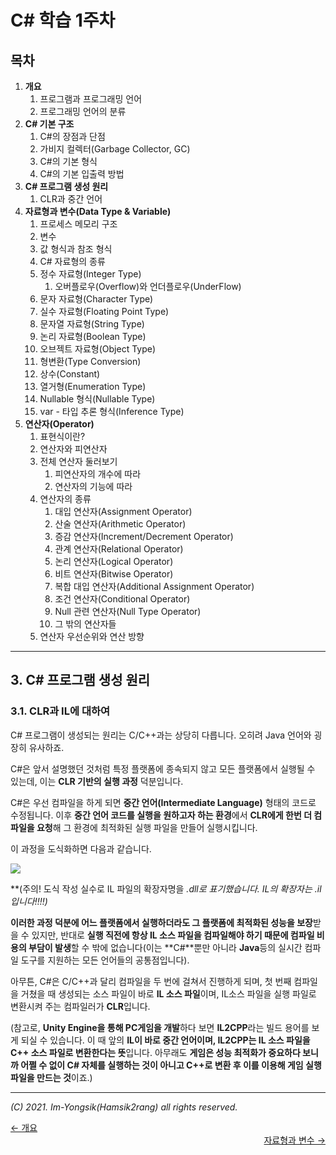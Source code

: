 # C# 학습 1주차

## 목차

1.  **개요**
    1.  프로그램과 프로그래밍 언어
    2.  프로그래밍 언어의 분류
2.  **C# 기본 구조**
    1.  C#의 장점과 단점
    2.  가비지 컬렉터(Garbage Collector, GC)
    3.  C#의 기본 형식
    4.  C#의 기본 입출력 방법
3.  **C# 프로그램 생성 원리**
    1.  CLR과 중간 언어
4.  **자료형과 변수(Data Type & Variable)**
    1.  프로세스 메모리 구조
    2.  변수
    3.  값 형식과 참조 형식
    4.  C# 자료형의 종류
    5.  정수 자료형(Integer Type)
        1.  오버플로우(Overflow)와 언더플로우(UnderFlow)
    6.  문자 자료형(Character Type)
    7.  실수 자료형(Floating Point Type)
    8.  문자열 자료형(String Type)
    9.  논리 자료형(Boolean Type)
    10.  오브젝트 자료형(Object Type)
    11.  형변환(Type Conversion)
    12.  상수(Constant)
    13.  열거형(Enumeration Type)
    14.  Nullable 형식(Nullable Type)
    15.  var - 타입 추론 형식(Inference Type)
5.  **연산자(Operator)**
    1.  표현식이란?
    2.  연산자와 피연산자
    3.  전체 연산자 둘러보기
        1.  피연산자의 개수에 따라
        2.  연산자의 기능에 따라
    4.  연산자의 종류
        1.  대입 연산자(Assignment Operator)
        2.  산술 연산자(Arithmetic Operator)
        3.  증감 연산자(Increment/Decrement Operator)
        4.  관계 연산자(Relational Operator)
        5.  논리 연산자(Logical Operator)
        6.  비트 연산자(Bitwise Operator)
        7.  복합 대입 연산자(Additional Assignment Operator)
        8.  조건 연산자(Conditional Operator)
        9.  Null 관련 연산자(Null Type Operator)
        10.  그 밖의 연산자들
    5.  연산자 우선순위와 연산 방향

---

## 3. C# 프로그램 생성 원리

### 3.1. CLR과 IL에 대하여

C# 프로그램이 생성되는 원리는 C/C++과는 상당히 다릅니다. 오히려 Java 언어와 굉장히 유사하죠.

C#은 앞서 설명했던 것처럼 특정 플랫폼에 종속되지 않고 모든 플랫폼에서 실행될 수 있는데, 이는 **CLR 기반의 실행 과정** 덕분입니다.

C#은 우선 컴파일을 하게 되면 **중간 언어(Intermediate Language)** 형태의 코드로 수정됩니다. 이후 **중간 언어 코드를 실행을 원하고자 하는 환경**에서 **CLR에게 한번 더 컴파일을 요청**해 그 환경에 최적화된 실행 파일을 만들어 실행시킵니다.

이 과정을 도식화하면 다음과 같습니다.

![](C:\GIt\SA24-Algorithm-Study\Language_Study\C#\1주차\Images\build_process.PNG)

**(주의! 도식 작성 실수로 IL 파일의 확장자명을 *.dll로 표기했습니다. IL의 확장자는 *.il 입니다!!!!)**

**이러한 과정 덕분에 어느 플랫폼에서 실행하더라도 그 플랫폼에 최적화된 성능을 보장**받을 수 있지만, 반대로 **실행 직전에 항상 IL 소스 파일을 컴파일해야 하기 때문에 컴파일 비용의 부담이 발생**할 수 밖에 없습니다(이는 **C#**뿐만 아니라 **Java**등의 실시간 컴파일 도구를 지원하는 모든 언어들의 공통점입니다).

아무튼, C#은 C/C++과 달리 컴파일을 두 번에 걸쳐서 진행하게 되며, 첫 번째 컴파일을 거쳤을 때 생성되는 소스 파일이 바로 **IL 소스 파일**이며, IL소스 파일을 실행 파일로 변환시켜 주는 컴파일러가 **CLR**입니다. 

(참고로, **Unity Engine을 통해 PC게임을 개발**하다 보면 **IL2CPP**라는 빌드 용어를 보게 되실 수 있습니다. 이 때 앞의 **IL이 바로 중간 언어이며, IL2CPP는 IL 소스 파일을 C++ 소스 파일로 변환한다는 뜻**입니다. 아무래도 **게임은 성능 최적화가 중요하다 보니까 어쩔 수 없이 C# 자체를 실행하는 것이 아니고 C++로 변환 후 이를 이용해 게임 실행 파일을 만드는 것**이죠.)

----

*(C) 2021. Im-Yongsik(Hamsik2rang) all rights reserved.*

<div style="text-align:left"> <a href="./2.C#_기본_구조.md">← 개요</a><div/>
<div style="text-align:right"> <a href="./4.자료형과_변수.md">자료형과 변수 →</a><div/>


